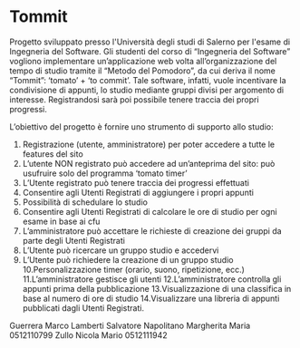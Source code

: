 # Tommit

Progetto sviluppato presso l'Università degli studi di Salerno per l'esame di Ingegneria del Software.
Gli studenti del corso di “Ingegneria del Software” vogliono implementare
un’applicazione web volta all’organizzazione del tempo di studio tramite il “Metodo del
Pomodoro”, da cui deriva il nome “Tommit”: ‘tomato’ + ‘to commit’. Tale software,
infatti, vuole incentivare la condivisione di appunti, lo studio mediante gruppi divisi per
argomento di interesse. Registrandosi sarà poi possibile tenere traccia dei propri
progressi.

L’obiettivo del progetto è fornire uno strumento di supporto allo studio:
  1. Registrazione (utente, amministratore) per poter accedere a tutte le features del
  sito
  2. L’utente NON registrato può accedere ad un’anteprima del sito: può usufruire
  solo del programma ‘tomato timer’
  3. L’Utente registrato può tenere traccia dei progressi effettuati
  4. Consentire agli Utenti Registrati di aggiungere i propri appunti
  5. Possibilità di schedulare lo studio
  6. Consentire agli Utenti Registrati di calcolare le ore di studio per ogni esame in
  base ai cfu
  7. L’amministratore può accettare le richieste di creazione dei gruppi da parte degli
  Utenti Registrati
  8. L’Utente può ricercare un gruppo studio e accedervi
  9. L’Utente può richiedere la creazione di un gruppo studio
  10.Personalizzazione timer (orario, suono, ripetizione, ecc.)
  11.L’amministratore gestisce gli utenti
  12.L’amministratore controlla gli appunti prima della pubblicazione
  13.Visualizzazione di una classifica in base al numero di ore di studio
  14.Visualizzare una libreria di appunti pubblicati dagli Utenti Registrati.

Guerrera Marco
Lamberti Salvatore
Napolitano Margherita Maria 0512110799
Zullo Nicola Mario 0512111942

